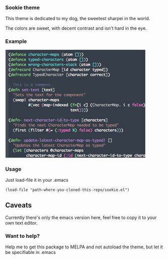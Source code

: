 ### Sookie theme

This theme is dedicated to my dog, the sweetest sharpei in the world.

The colors are sweet, with decent contrast and isn't hard in the eye.

### Example

![Sookie theme](sookie.png)

### Usage

Just load-file it in your .emacs

```elisp
(load-file "path-where-you-cloned-this-repo/sookie.el")
```

## Caveats

Currently there's only the emacs version here, feel free to copy it to your own text editor.

### Want to help?

Help me to get this package to MELPA and not autoload the theme, but let it be specifiable in .emacs